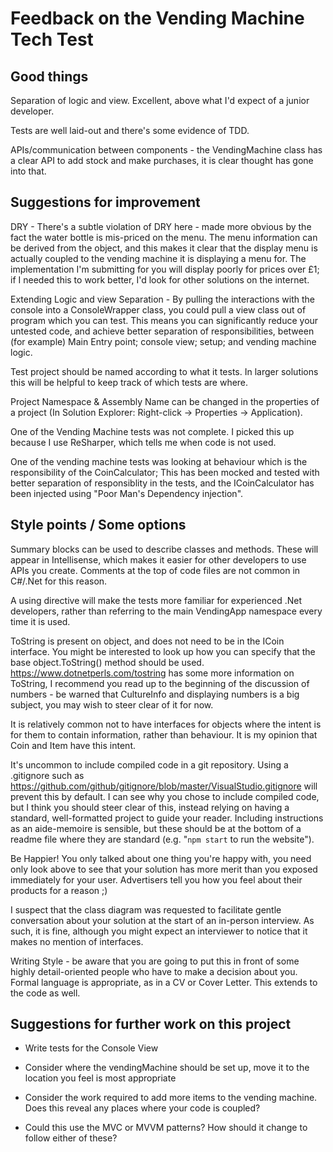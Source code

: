 # Feedback on the Vending Machine Tech Test

## Good things

Separation of logic and view. Excellent, above what I'd expect of a junior developer.

Tests are well laid-out and there's some evidence of TDD.

APIs/communication between components - the VendingMachine class has a clear API to add stock and make purchases, it is clear thought has gone into that.

## Suggestions for improvement

DRY - There's a subtle violation of DRY here - made more obvious by the fact the water bottle is mis-priced on the menu. The menu information can be derived from the object, and this makes it clear that the display menu is actually coupled to the vending machine it is displaying a menu for. The implementation I'm submitting for you will display poorly for prices over £1; if I needed this to work better, I'd look for other solutions on the internet.

Extending Logic and view Separation - By pulling the interactions with the console into a ConsoleWrapper class, you could pull a view class out of program which you can test. This means you can significantly reduce your untested code, and achieve better separation of responsibilities, between (for example) Main Entry point; console view; setup; and vending machine logic.

Test project should be named according to what it tests. In larger solutions this will be helpful to keep track of which tests are where.

Project Namespace & Assembly Name can be changed in the properties of a project (In Solution Explorer: Right-click -> Properties -> Application).

One of the Vending Machine tests was not complete. I picked this up because I use ReSharper, which tells me when code is not used.

One of the vending machine tests was looking at behaviour which is the responsibility of the CoinCalculator; This has been mocked and tested with better separation of responsiblity in the tests, and the ICoinCalculator has been injected using "Poor Man's Dependency injection".

## Style points / Some options

Summary blocks can be used to describe classes and methods. These will appear in Intellisense, which makes it easier for other developers to use APIs you create. Comments at the top of code files are not common in C#/.Net for this reason.

A using directive will make the tests more familiar for experienced .Net developers, rather than referring to the main VendingApp namespace every time it is used.

ToString is present on object, and does not need to be in the ICoin interface. You might be interested to look up how you can specify that the base object.ToString() method should be used. <https://www.dotnetperls.com/tostring> has some more information on ToString, I recommend you read up to the beginning of the discussion of numbers - be warned that CultureInfo and displaying numbers is a big subject, you may wish to steer clear of it for now.

It is relatively common not to have interfaces for objects where the intent is for them to contain information, rather than behaviour. It is my opinion that Coin and Item have this intent.

It's uncommon to include compiled code in a git repository. Using a .gitignore such as <https://github.com/github/gitignore/blob/master/VisualStudio.gitignore> will prevent this by default. I can see why you chose to include compiled code, but I think you should steer clear of this, instead relying on having a standard, well-formatted project to guide your reader. Including instructions as an aide-memoire is sensible, but these should be at the bottom of a readme file where they are standard (e.g. "`npm start` to run the website").

Be Happier! You only talked about one thing you're happy with, you need only look above to see that your solution has more merit than you exposed immediately for your user. Advertisers tell you how you feel about their products for a reason ;)

I suspect that the class diagram was requested to facilitate gentle conversation about your solution at the start of an in-person interview. As such, it is fine, although you might expect an interviewer to notice that it makes no mention of interfaces.

Writing Style - be aware that you are going to put this in front of some highly detail-oriented people who have to make a decision about you. Formal language is appropriate, as in a CV or Cover Letter. This extends to the code as well.

## Suggestions for further work on this project

- Write tests for the Console View

- Consider where the vendingMachine should be set up, move it to the location you feel is most appropriate

- Consider the work required to add more items to the vending machine. Does this reveal any places where your code is coupled?

- Could this use the MVC or MVVM patterns? How should it change to follow either of these?
